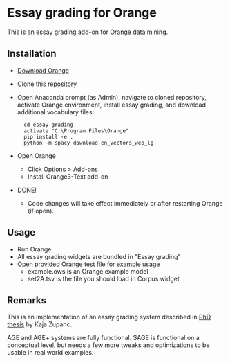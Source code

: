 # Essay grading for Orange

This is an essay grading add-on for [Orange data mining](https://orange.biolab.si/).

## Installation

- [Download Orange](https://orange.biolab.si/download/)

- Clone this repository

- Open Anaconda prompt (as Admin), navigate to cloned repository, activate Orange environment, install essay grading, and download additional vocabulary files:

        cd essay-grading
        activate "C:\Program Files\Orange"
        pip install -e .
        python -m spacy download en_vectors_web_lg

- Open Orange
    - Click Options > Add-ons
    - Install Orange3-Text add-on
    
- DONE!
    - Code changes will take effect immediately or after restarting Orange (if open).

## Usage

- Run Orange
- All essay grading widgets are bundled in "Essay grading"
- [Open provided Orange test file for example usage](https://github.com/venom1270/essay-grading-util)
     - example.ows is an Orange example model
     - set2A.tsv is the file you should load in Corpus widget


## Remarks

This is an implementation of an essay grading system described in [PhD thesis](http://eprints.fri.uni-lj.si/4133/1/63120364-KAJA_ZUPANC-Semanti%C4%8Dno_usmerjeno_avtomatsko_ocenjevanje_esejev.pdf) by Kaja Zupanc.

AGE and AGE+ systems are fully functional. SAGE is functional on a conceptual level, but needs a few more tweaks and optimizations to be usable in real world examples.